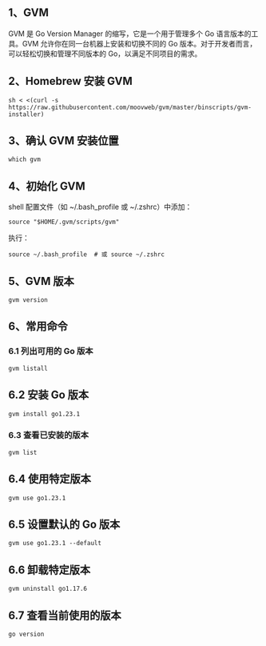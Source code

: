## 1、GVM

GVM 是 Go Version Manager 的缩写，它是一个用于管理多个 Go 语言版本的工具。GVM 允许你在同一台机器上安装和切换不同的 Go 版本。对于开发者而言，可以轻松切换和管理不同版本的 Go，以满足不同项目的需求。

## 2、Homebrew 安装 GVM

```
sh < <(curl -s https://raw.githubusercontent.com/moovweb/gvm/master/binscripts/gvm-installer)
```

## 3、确认 GVM 安装位置
```
which gvm
```

## 4、初始化 GVM

shell 配置文件（如 ​​​~/.bash_profile​​​ 或 ​​~/.zshrc​​）中添加：

```
source "$HOME/.gvm/scripts/gvm"
```

执行：
```
source ~/.bash_profile  # 或 source ~/.zshrc
```

## 5、GVM 版本

```
gvm version
```

## 6、常用命令

### 6.1 列出可用的 Go 版本

```
gvm listall
```

## 6.2 安装 Go 版本
```
gvm install go1.23.1
```

### 6.3 查看已安装的版本

```
gvm list
```

## 6.4 使用特定版本

```
gvm use go1.23.1
```

## 6.5 设置默认的 Go 版本

```
gvm use go1.23.1 --default
```

## 6.6 卸载特定版本

```
gvm uninstall go1.17.6
```

## 6.7 查看当前使用的版本

```
go version
```

